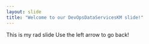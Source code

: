 ```yaml
---
layout: slide
title: "Welcome to our DevOpsDataServicesKM slide!"
---
```

This is my rad slide
Use the left arrow to go back!